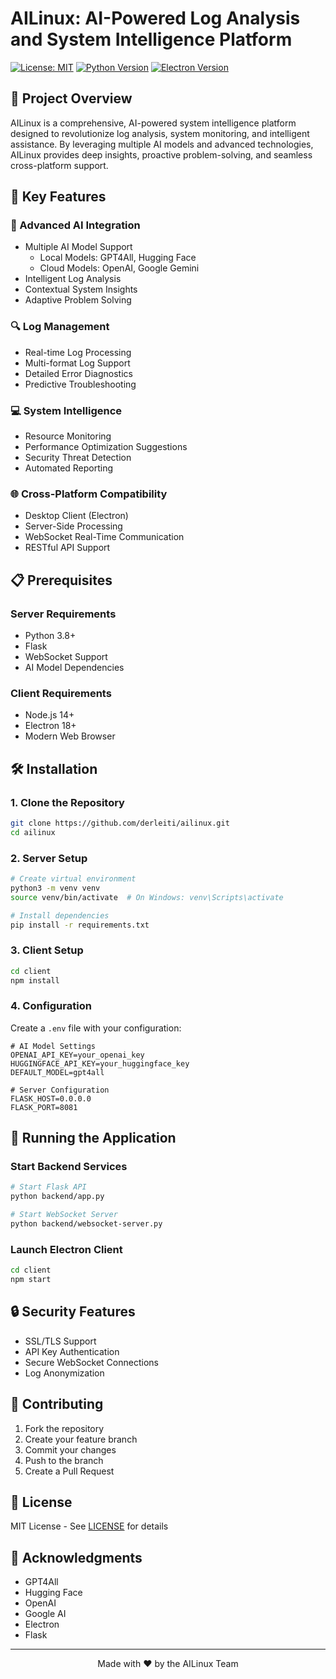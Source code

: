 # AILinux: AI-Powered Log Analysis and System Intelligence Platform

[![License: MIT](https://img.shields.io/badge/License-MIT-blue.svg)](https://opensource.org/licenses/MIT)
[![Python Version](https://img.shields.io/badge/Python-3.8+-blue.svg)](https://www.python.org/downloads/)
[![Electron Version](https://img.shields.io/badge/Electron-18+-green.svg)](https://www.electronjs.org/)

## 🚀 Project Overview

AILinux is a comprehensive, AI-powered system intelligence platform designed to revolutionize log analysis, system monitoring, and intelligent assistance. By leveraging multiple AI models and advanced technologies, AILinux provides deep insights, proactive problem-solving, and seamless cross-platform support.

## 🌟 Key Features

### 🤖 Advanced AI Integration
- Multiple AI Model Support
  - Local Models: GPT4All, Hugging Face
  - Cloud Models: OpenAI, Google Gemini
- Intelligent Log Analysis
- Contextual System Insights
- Adaptive Problem Solving

### 🔍 Log Management
- Real-time Log Processing
- Multi-format Log Support
- Detailed Error Diagnostics
- Predictive Troubleshooting

### 💻 System Intelligence
- Resource Monitoring
- Performance Optimization Suggestions
- Security Threat Detection
- Automated Reporting

### 🌐 Cross-Platform Compatibility
- Desktop Client (Electron)
- Server-Side Processing
- WebSocket Real-Time Communication
- RESTful API Support

## 📋 Prerequisites

### Server Requirements
- Python 3.8+
- Flask
- WebSocket Support
- AI Model Dependencies

### Client Requirements
- Node.js 14+
- Electron 18+
- Modern Web Browser

## 🛠 Installation

### 1. Clone the Repository
```bash
git clone https://github.com/derleiti/ailinux.git
cd ailinux
```

### 2. Server Setup
```bash
# Create virtual environment
python3 -m venv venv
source venv/bin/activate  # On Windows: venv\Scripts\activate

# Install dependencies
pip install -r requirements.txt
```

### 3. Client Setup
```bash
cd client
npm install
```

### 4. Configuration
Create a `.env` file with your configuration:
```
# AI Model Settings
OPENAI_API_KEY=your_openai_key
HUGGINGFACE_API_KEY=your_huggingface_key
DEFAULT_MODEL=gpt4all

# Server Configuration
FLASK_HOST=0.0.0.0
FLASK_PORT=8081
```

## 🚀 Running the Application

### Start Backend Services
```bash
# Start Flask API
python backend/app.py

# Start WebSocket Server
python backend/websocket-server.py
```

### Launch Electron Client
```bash
cd client
npm start
```

## 🔒 Security Features
- SSL/TLS Support
- API Key Authentication
- Secure WebSocket Connections
- Log Anonymization

## 🤝 Contributing
1. Fork the repository
2. Create your feature branch
3. Commit your changes
4. Push to the branch
5. Create a Pull Request

## 📄 License
MIT License - See [LICENSE](LICENSE) for details

## 🙏 Acknowledgments
- GPT4All
- Hugging Face
- OpenAI
- Google AI
- Electron
- Flask

---

<p align="center">
  Made with ❤️ by the AILinux Team
</p>
